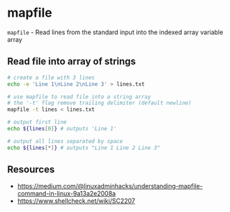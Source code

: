 # mapfile

`mapfile` - Read lines from the standard input into the indexed array variable array

## Read file into array of strings
```bash
# create a file with 3 lines
echo -e 'Line 1\nLine 2\nLine 3' > lines.txt

# use mapfile to read file into a string array
# the '-t' flag remove trailing delimiter (default newline)
mapfile -t lines < lines.txt

# output first line
echo ${lines[0]} # outputs 'Line 1'

# output all lines separated by space
echo ${lines[*]} # outputs "Line 1 Line 2 Line 3"
```

## Resources
- https://medium.com/@linuxadminhacks/understanding-mapfile-command-in-linux-9a13a2e2008a
- https://www.shellcheck.net/wiki/SC2207
